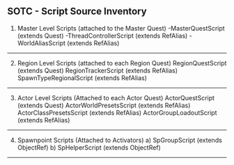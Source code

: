 ## SOTC - Script Source Inventory

1. Master Level Scripts (attached to the Master Quest)
 -MasterQuestScript (extends Quest)
 -ThreadControllerScript (extends RefAlias)
 -WorldAliasScript (extends RefAlias)
 -------------------------------------------------------
 
 
2. Region Level Scripts (attached to each Region Quest)
 RegionQuestScript (extends Quest)
 RegionTrackerScript (extends RefAlias)
 SpawnTypeRegionalScript (extends RefAlias)
-------------------------------------------------------


3. Actor Level Scripts (Attached to each Actor Quest)
 ActorQuestScript (extends Quest)
 ActorWorldPresetsScript (extends RefAlias)
 ActorClassPresetsScript (extends RefAlias)
 ActorGroupLoadoutScript (extends RefAlias)
 -------------------------------------------------------
 
 
 4. Spawnpoint Scripts (Attached to Activators)
 a) SpGroupScript (extends ObjectRef)
 b) SpHelperScript (extends ObjectRef)
  -------------------------------------------------------

